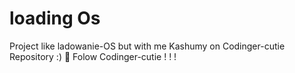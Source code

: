 # loading Os
Project like ladowanie-OS but with me Kashumy on Codinger-cutie Repository :)
🎉 Folow Codinger-cutie ! ! ! 

